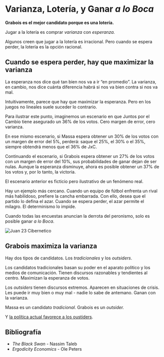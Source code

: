 # Varianza, Lotería, y Ganar *a lo Boca*

**Grabois es el mejor candidato porque es una lotería.**

Jugar a la lotería es comprar *varianza* con *esperanza.*

Algunos creen que jugar a la lotería es irracional. Pero cuando se espera perder, la lotería es la opción racional. 

## Cuando se espera perder, hay que maximizar la varianza

La esperanza nos dice qué tan bien nos va a ir “en promedio”. La varianza, en cambio, nos dice cuánta diferencia habrá si nos va bien contra si nos va mal.

Intuitivamente, parece que hay que maximizar la esperanza. Pero en los juegos no lineales suele suceder lo contrario.

Para ilustrar este punto, imaginemos un escenario en que Juntos por el Cambio tiene asegurado un 36% de los votos. Cero margen de error, cero varianza.

En ese mismo escenario, si Massa espera obtener un 30% de los votos con un margen de error del 5%, perderá: saque el 25%, el 30% o el 35%, siempre obtendrá menos que el 36% de JxC.

Continuando el escenario, si Grabois espera obtener un 27% de los votos con un margen de error del 10%, sus probabilidades de ganar dejan de ser nulas. Aunque la esperanza disminuye, ahora es posible obtener un 37% de los votos y, por lo tanto, la victoria.

El escenario anterior es ficticio pero ilustrativo de un fenómeno real. 

Hay un ejemplo más cercano. Cuando un equipo de fútbol enfrenta un rival más habilidoso, prefiere la cancha embarrada. Con ello, desea que el partido lo defina el azar. Cuando se espera perder, el azar permite el milagro. El determinismo lo impide. 

Cuando todas las encuestas anuncian la derrota del peronismo, solo es posible ganar *a lo Boca*.

![Juan 23 Cibernetico](https://juanveintitres.github.io/grabornetica/imagenes/juan23-2.png)

## Grabois maximiza la varianza

Hay dos tipos de candidatos. Los *tradicionales* y los *outsiders*.

Los candidatos tradicionales basan su poder en el aparato político y los medios de comunicación. Tienen discursos razonables y tendientes al centro. Maximizan la esperanza de votos.

Los *outsiders* tienen discursos extremos. Aparecen en situaciones de crisis. Les puede ir muy bien o muy mal - nadie lo sabe de antemano. Ganan con la varianza.

Massa es un candidato *tradicional*. Grabois es un *outsider.* 

Y [la política actual favorece a los oustiders](https://juanveintitres.github.io/grabornetica/blog/juguemos-en-extremistan).

## Bibliografía

- _The Black Swan_ - Nassim Taleb
- _Ergodicity Economics_ - Ole Peters
